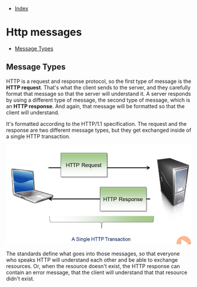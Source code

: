 - [Index](https://github.com/KiraDiShira/Http#http)

# Http messages

- [Message Types](#message-types)

## Message Types

HTTP is a request and response protocol, so the first type of message is the **HTTP request**. That's what the client sends to the server, and they carefully format that message so that the server will understand it. A server responds by using a different type of message, the second type of message, which is an **HTTP response**. And again, that message will be formatted so that the client will understand. 

It's formatted according to the HTTP/1.1 specification. The request and the response are two different message types, but they get exchanged inside of a single HTTP transaction.

<img src="https://github.com/KiraDiShira/Http/blob/master/HTTPMessages/Images/httpmess1.PNG" />

The standards define what goes into those messages, so that everyone who speaks HTTP will understand each other and be able to exchange resources. Or, when the resource doesn't exist, the HTTP response can contain an error message, that the client will understand that that resource didn't exist.
